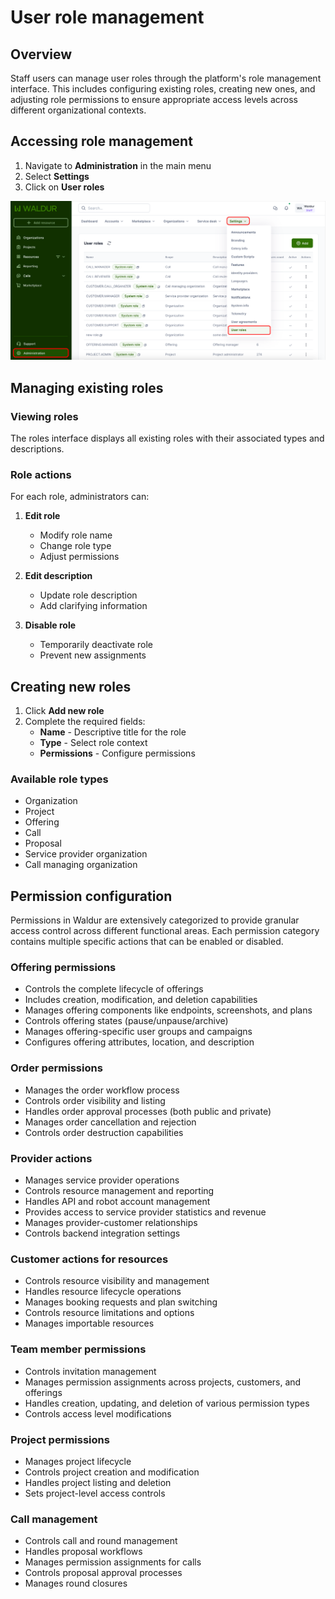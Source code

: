 # User role management

## Overview

Staff users can manage user roles through the platform's role management interface. This includes configuring existing roles, creating new ones, and adjusting role permissions to ensure appropriate access levels across different organizational contexts.

## Accessing role management

1. Navigate to **Administration** in the main menu
2. Select **Settings**
3. Click on **User roles**

![User role management](../img/user_role_management.png)

## Managing existing roles

### Viewing roles

The roles interface displays all existing roles with their associated types and descriptions.

### Role actions

For each role, administrators can:

1. **Edit role**
   - Modify role name
   - Change role type
   - Adjust permissions

2. **Edit description**
   - Update role description
   - Add clarifying information

3. **Disable role**
   - Temporarily deactivate role
   - Prevent new assignments

## Creating new roles

1. Click **Add new role**
2. Complete the required fields:
   - **Name** - Descriptive title for the role
   - **Type** - Select role context
   - **Permissions** - Configure permissions

### Available role types

- Organization
- Project
- Offering
- Call
- Proposal
- Service provider organization
- Call managing organization

## Permission configuration

Permissions in Waldur are extensively categorized to provide granular access control across different functional areas. Each permission category contains multiple specific actions that can be enabled or disabled.

### Offering permissions

- Controls the complete lifecycle of offerings
- Includes creation, modification, and deletion capabilities
- Manages offering components like endpoints, screenshots, and plans
- Controls offering states (pause/unpause/archive)
- Manages offering-specific user groups and campaigns
- Configures offering attributes, location, and description

### Order permissions

- Manages the order workflow process
- Controls order visibility and listing
- Handles order approval processes (both public and private)
- Manages order cancellation and rejection
- Controls order destruction capabilities

### Provider actions

- Manages service provider operations
- Controls resource management and reporting
- Handles API and robot account management
- Provides access to service provider statistics and revenue
- Manages provider-customer relationships
- Controls backend integration settings

### Customer actions for resources

- Controls resource visibility and management
- Handles resource lifecycle operations
- Manages booking requests and plan switching
- Controls resource limitations and options
- Manages importable resources

### Team member permissions

- Controls invitation management
- Manages permission assignments across projects, customers, and offerings
- Handles creation, updating, and deletion of various permission types
- Controls access level modifications

### Project permissions

- Manages project lifecycle
- Controls project creation and modification
- Handles project listing and deletion
- Sets project-level access controls

### Call management

- Controls call and round management
- Handles proposal workflows
- Manages permission assignments for calls
- Controls proposal approval processes
- Manages round closures
